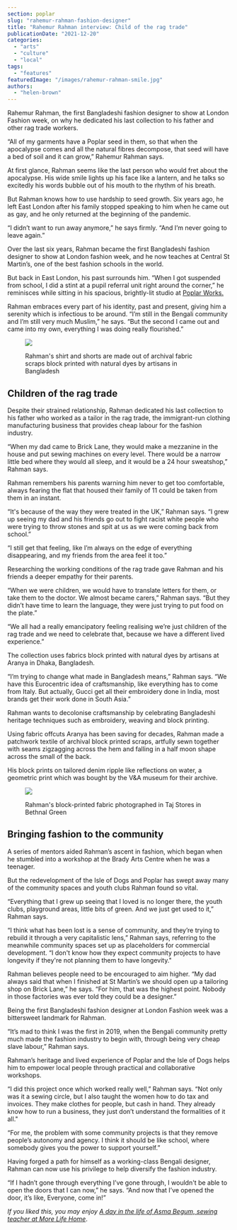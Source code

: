 ```yaml
---
section: poplar
slug: "rahemur-rahman-fashion-designer"
title: "Rahemur Rahman interview: Child of the rag trade"
publicationDate: "2021-12-20"
categories: 
  - "arts"
  - "culture"
  - "local"
tags: 
  - "features"
featuredImage: "/images/rahemur-rahman-smile.jpg"
authors: 
  - "helen-brown"
---
```


Rahemur Rahman, the first Bangladeshi fashion designer to show at London Fashion week, on why he dedicated his last collection to his father and other rag trade workers.

“All of my garments have a Poplar seed in them, so that when the apocalypse comes and all the natural fibres decompose, that seed will have a bed of soil and it can grow,” Rahemur Rahman says. 

At first glance, Rahman seems like the last person who would fret about the apocalypse. His wide smile lights up his face like a lantern, and he talks so excitedly his words bubble out of his mouth to the rhythm of his breath. 

But Rahman knows how to use hardship to seed growth. Six years ago, he left East London after his family stopped speaking to him when he came out as gay, and he only returned at the beginning of the pandemic. 

“I didn’t want to run away anymore,” he says firmly. “And I’m never going to leave again.” 

Over the last six years, Rahman became the first Bangladeshi fashion designer to show at London fashion week, and he now teaches at Central St Martin’s, one of the best fashion schools in the world. 

But back in East London, his past surrounds him. “When I got suspended from school, I did a stint at a pupil referral unit right around the corner,” he reminisces while sitting in his spacious, brightly-lit studio at [Poplar Works.](https://poplarworks.co.uk)

Rahman embraces every part of his identity, past and present, giving him a serenity which is infectious to be around. “I’m still in the Bengali community and I’m still very much Muslim,” he says. “But the second I came out and came into my own, everything I was doing really flourished.”

<figure>

![](/images/rahemur-rahman-silk-1024x682.jpg)

<figcaption>

Rahman's shirt and shorts are made out of archival fabric scraps block printed with natural dyes by artisans in Bangladesh

</figcaption>

</figure>

## **Children of the rag trade**

Despite their strained relationship, Rahman dedicated his last collection to his father who worked as a tailor in the rag trade, the immigrant-run clothing manufacturing business that provides cheap labour for the fashion industry. 

“When my dad came to Brick Lane, they would make a mezzanine in the house and put sewing machines on every level. There would be a narrow little bed where they would all sleep, and it would be a 24 hour sweatshop,” Rahman says. 

Rahman remembers his parents warning him never to get too comfortable, always fearing the flat that housed their family of 11 could be taken from them in an instant. 

“It's because of the way they were treated in the UK,” Rahman says. “I grew up seeing my dad and his friends go out to fight racist white people who were trying to throw stones and spit at us as we were coming back from school.” 

“I still get that feeling, like I’m always on the edge of everything disappearing, and my friends from the area feel it too.”

Researching the working conditions of the rag trade gave Rahman and his friends a deeper empathy for their parents. 

“When we were children, we would have to translate letters for them, or take them to the doctor. We almost became carers,” Rahman says. “But they didn’t have time to learn the language, they were just trying to put food on the plate.” 

“We all had a really emancipatory feeling realising we’re just children of the rag trade and we need to celebrate that, because we have a different lived experience.” 

The collection uses fabrics block printed with natural dyes by artisans at Aranya in Dhaka, Bangladesh. 

“I’m trying to change what made in Bangladesh means,” Rahman says. “We have this Eurocentric idea of craftsmanship, like everything has to come from Italy. But actually, Gucci get all their embroidery done in India, most brands get their work done in South Asia.” 

Rahman wants to decolonise craftsmanship by celebrating Bangladeshi heritage techniques such as embroidery, weaving and block printing. 

Using fabric offcuts Aranya has been saving for decades, Rahman made a patchwork textile of archival block printed scraps, artfully sewn together with seams zigzagging across the hem and falling in a half moon shape across the small of the back. 

His block prints on tailored denim ripple like reflections on water, a geometric print which was bought by the V&A museum for their archive. 

<figure>

![](/images/rahemur-rahman-supermarket-1024x682.jpg)

<figcaption>

Rahman's block-printed fabric photographed in Taj Stores in Bethnal Green

</figcaption>

</figure>

## **Bringing fashion to the community** 

A series of mentors aided Rahman’s ascent in fashion, which began when he stumbled into a workshop at the Brady Arts Centre when he was a teenager.

But the redevelopment of the Isle of Dogs and Poplar has swept away many of the community spaces and youth clubs Rahman found so vital. 

“Everything that I grew up seeing that I loved is no longer there, the youth clubs, playground areas, little bits of green. And we just get used to it,” Rahman says. 

“I think what has been lost is a sense of community, and they’re trying to rebuild it through a very capitalistic lens,” Rahman says, referring to the meanwhile community spaces set up as placeholders for commercial development. “I don't know how they expect community projects to have longevity if they're not planning them to have longevity." 

Rahman believes people need to be encouraged to aim higher. “My dad always said that when I finished at St Martin’s we should open up a tailoring shop on Brick Lane,” he says. “For him, that was the highest point. Nobody in those factories was ever told they could be a designer.” 

Being the first Bangladeshi fashion designer at London Fashion week was a bittersweet landmark for Rahman. 

“It’s mad to think I was the first in 2019, when the Bengali community pretty much made the fashion industry to begin with, through being very cheap slave labour,” Rahman says. 

Rahman’s heritage and lived experience of Poplar and the Isle of Dogs helps him to empower local people through practical and collaborative workshops. 

“I did this project once which worked really well,” Rahman says. “Not only was it a sewing circle, but I also taught the women how to do tax and invoices. They make clothes for people, but cash in hand. They already know how to run a business, they just don’t understand the formalities of it all."

“For me, the problem with some community projects is that they remove people’s autonomy and agency. I think it should be like school, where somebody gives you the power to support yourself.”

Having forged a path for himself as a working-class Bengali designer, Rahman can now use his privilege to help diversify the fashion industry. 

“If I hadn’t gone through everything I’ve gone through, I wouldn't be able to open the doors that I can now,” he says. “And now that I’ve opened the door, it’s like, Everyone, come in!” 

_If you liked this, you may enjoy [A day in the life of Asma Begum, sewing teacher at More Life Home](https://poplarlondon.co.uk/sewing-teacher-asma-begum/)_.
